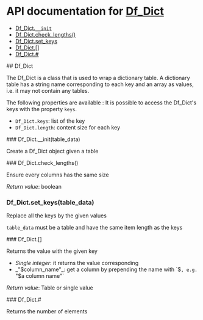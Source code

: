 # API documentation for [Df_Dict](#__Df_Dict__)
- [Df_Dict.`__init`](#Df_Dict.__init)
- [Df_Dict.check_lengths()](#Df_Dict.check_lengths)
- [Df_Dict.set_keys](#Df_Dict.set_keys)
- [Df_Dict.[]](#Df_Dict.[])
- [Df_Dict.#](#Df_Dict.#)

<a name="__Df_Dict__">
## Df_Dict

The Df_Dict is a class that is used to wrap a dictionary table. A dictionary table
has a string name corresponding to each key and an array as values, i.e. it may
not contain any tables.

The following properties are available :
It is possible to access the Df_Dict's keys with the property `keys`.
- `Df_Dict.keys`: list of the key
- `Df_Dict.length`: content size for each key
<a name="Df_Dict.__init">
### Df_Dict.__init(table_data)

Create a Df_Dict object given a table

<a name="Df_Dict.check_lengths">
### Df_Dict.check_lengths()

Ensure every columns has the same size

_Return value_: boolean
<a name="Df_Dict.set_keys">
### Df_Dict.set_keys(table_data)

Replace all the keys by the given values

`table_data` must be a table and have the same item length as the keys

<a name="Df_Dict.[]">
### Df_Dict.[]

Returns the value with the given key
- _Single integer_: it returns the value corresponding
- _"$column_name"_: get a column by prepending the name with `$`, e.g. `"$a column name"`

_Return value_: Table or single value

<a name="Df_Dict.#">
### Df_Dict.#

Returns the number of elements